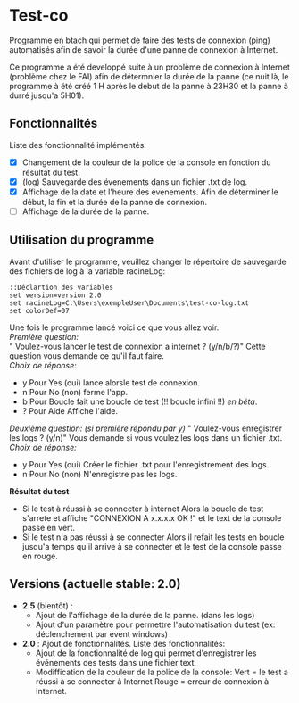 # Test-co 
Programme en btach qui permet de faire des tests de connexion (ping) automatisés afin de savoir la durée d'une panne de connexion à Internet.

Ce programme a été developpé suite à un problème de connexion à Internet (problème chez le FAI) afin de détermnier la durée de la panne (ce nuit là, le programme à été créé 1 H après le debut de la panne à 23H30 et la panne à durré jusqu'a 5H01).

## Fonctionnalités
Liste des fonctionnalité implémentés:
- [x] Changement de la couleur de la police de la console en fonction du résultat du test.
- [x] (log) Sauvegarde des évenements dans un fichier .txt de log.
- [x] Affichage de la date et l'heure des evenements. Afin de déterminer le début, la fin et la durée de la panne de connexion.
- [ ] Affichage de la durée de la panne.

## Utilisation du programme
Avant d'utiliser le programme, veuillez changer le répertoire de sauvegarde des fichiers de log à la variable racineLog:
```batch
::Déclartion des variables
set version=version 2.0
set racineLog=C:\Users\exempleUser\Documents\test-co-log.txt
set colorDef=07
```
Une fois le programme lancé voici ce que vous allez voir.  
*Première question:*  
" Voulez-vous lancer le test de connexion a internet ? (y/n/b/?)" Cette question vous demande ce qu'il faut faire.  
*Choix de réponse:*
- y     Pour Yes (oui) lance alorsle test de connexion.
- n     Pour No (non) ferme l'app.
- b     Pour Boucle  fait une boucle de test (!! boucle infini !!) *en béta*.
- ?     Pour Aide  Affiche l'aide.  

*Deuxième question: (si première répondu par y)*
" Voulez-vous enregistrer les logs ? (y/n)" Vous demande si vous voulez les logs dans un fichier .txt.  
*Choix de réponse:*
- y     Pour Yes (oui) Créer le fichier .txt pour l'enregistrement des logs.
- n     Pour No (non)  N'enregistre pas les logs.

**Résultat du test**
- Si le test à réussi à se connecter à internet Alors la boucle de test s'arrete et affiche "CONNEXION A x.x.x.x OK !" et le text de la console passe en vert.
- Si le test n'a pas réussi à se connecter Alors il refait les tests en boucle jusqu'a temps qu'il arrive à se connecter et le test de la console passe en rouge. 

## Versions (actuelle stable: 2.0)
- __2.5__ (bientôt) : 
    * Ajout de l'affichage de la durée de la panne. (dans les logs)
    * Ajout d'un paramètre pour permettre l'automatisation du test (ex: déclenchement par event windows)
- __2.0__ : Ajout de fonctionnalités. Liste des fonctionnalités:
    * Ajout de la fonctionnalité de log qui permet d'enregistrer les événements des tests dans une fichier text.
    * Modiffication de la couleur de la police de la console: Vert = le test a réussi à se connecter à Internet Rouge = erreur de connexion à Internet.
